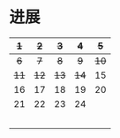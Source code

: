 # 进展

| ~~1~~    | ~~2~~ | ~~3~~ | ~~4~~ | ~~5~~ |
| :----: | :----: | :----: | :----: | :----: |
| ~~6~~ | ~~7~~ | ~~8~~ | ~~9~~ | ~~10~~ |
| ~~11~~ | ~~12~~   | ~~13~~   | ~~14~~   | 15   |
| 16   | 17   | 18   | 19   | 20   |
| 21   | 22   | 23   | 24   |    |
|      |      |      |      |      |
|      |      |      |      |      |
|      |      |      |      |      |
|      |      |      |      |      |
|      |      |      |      |      |




